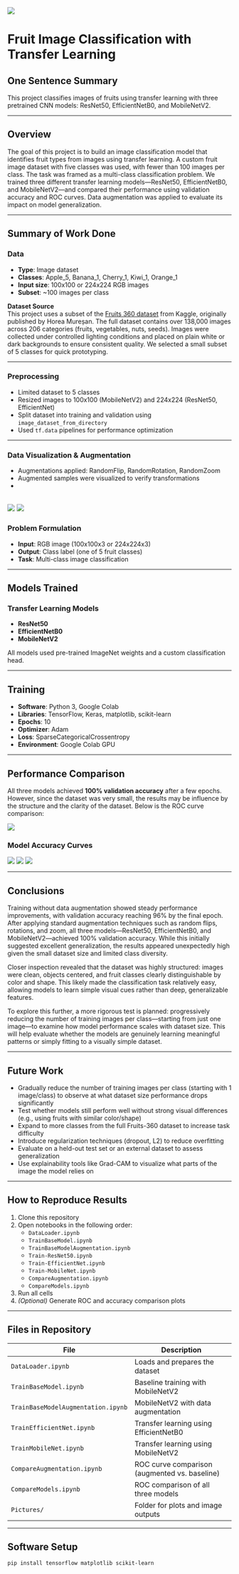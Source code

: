 ![](Pictures/UTA-DataScience-Logo.png)

# Fruit Image Classification with Transfer Learning

## One Sentence Summary
This project classifies images of fruits using transfer learning with three pretrained CNN models: ResNet50, EfficientNetB0, and MobileNetV2.

---

## Overview
The goal of this project is to build an image classification model that identifies fruit types from images using transfer learning. A custom fruit image dataset with five classes was used, with fewer than 100 images per class. The task was framed as a multi-class classification problem. We trained three different transfer learning models—ResNet50, EfficientNetB0, and MobileNetV2—and compared their performance using validation accuracy and ROC curves. Data augmentation was applied to evaluate its impact on model generalization.

---

## Summary of Work Done

### Data

- **Type**: Image dataset
- **Classes**: Apple_5, Banana_1, Cherry_1, Kiwi_1, Orange_1
- **Input size**: 100x100 or 224x224 RGB images
- **Subset**: ~100 images per class

**Dataset Source**  
This project uses a subset of the [Fruits 360 dataset](https://www.kaggle.com/datasets/moltean/fruits) from Kaggle, originally published by Horea Mureșan. The full dataset contains over 138,000 images across 206 categories (fruits, vegetables, nuts, seeds). Images were collected under controlled lighting conditions and placed on plain white or dark backgrounds to ensure consistent quality. We selected a small subset of 5 classes for quick prototyping.

---

### Preprocessing

- Limited dataset to 5 classes
- Resized images to 100x100 (MobileNetV2) and 224x224 (ResNet50, EfficientNet)
- Split dataset into training and validation using `image_dataset_from_directory`
- Used `tf.data` pipelines for performance optimization

---

### Data Visualization & Augmentation

- Augmentations applied: RandomFlip, RandomRotation, RandomZoom
- Augmented samples were visualized to verify transformations
- 
![](Pictures/fruits1.png)
![](Pictures/fruits2.png)
---

### Problem Formulation

- **Input**: RGB image (100x100x3 or 224x224x3)
- **Output**: Class label (one of 5 fruit classes)
- **Task**: Multi-class image classification

---

## Models Trained

### Transfer Learning Models

- **ResNet50**
- **EfficientNetB0**
- **MobileNetV2**

All models used pre-trained ImageNet weights and a custom classification head.

---

## Training

- **Software**: Python 3, Google Colab
- **Libraries**: TensorFlow, Keras, matplotlib, scikit-learn
- **Epochs**: 10
- **Optimizer**: Adam
- **Loss**: SparseCategoricalCrossentropy
- **Environment**: Google Colab GPU

---

## Performance Comparison

All three models achieved **100% validation accuracy** after a few epochs. However, since the dataset was very small, the results may be influence by the structure and the clarity of the dataset. Below is the ROC curve comparison:

![](Pictures/ROCCurvesFinal.png)
### Model Accuracy Curves
![](Pictures/mobile.png)
![](Pictures/efficient.png)
![](Pictures/nest50.png)

---

## Conclusions

Training without data augmentation showed steady performance improvements, with validation accuracy reaching 96% by the final epoch. After applying standard augmentation techniques such as random flips, rotations, and zoom, all three models—ResNet50, EfficientNetB0, and MobileNetV2—achieved 100% validation accuracy. While this initially suggested excellent generalization, the results appeared unexpectedly high given the small dataset size and limited class diversity.

Closer inspection revealed that the dataset was highly structured: images were clean, objects centered, and fruit classes clearly distinguishable by color and shape. This likely made the classification task relatively easy, allowing models to learn simple visual cues rather than deep, generalizable features.

To explore this further, a more rigorous test is planned: progressively reducing the number of training images per class—starting from just one image—to examine how model performance scales with dataset size. This will help evaluate whether the models are genuinely learning meaningful patterns or simply fitting to a visually simple dataset.

---

## Future Work

- Gradually reduce the number of training images per class (starting with 1 image/class) to observe at what dataset size performance drops significantly  
- Test whether models still perform well without strong visual differences (e.g., using fruits with similar color/shape)  
- Expand to more classes from the full Fruits-360 dataset to increase task difficulty  
- Introduce regularization techniques (dropout, L2) to reduce overfitting  
- Evaluate on a held-out test set or an external dataset to assess generalization  
- Use explainability tools like Grad-CAM to visualize what parts of the image the model relies on

---

## How to Reproduce Results

1. Clone this repository  
2. Open notebooks in the following order:
    - `DataLoader.ipynb`
    - `TrainBaseModel.ipynb`
    - `TrainBaseModelAugmentation.ipynb`
    - `Train-ResNet50.ipynb`
    - `Train-EfficientNet.ipynb`
    - `Train-MobileNet.ipynb`
    - `CompareAugmentation.ipynb`
    - `CompareModels.ipynb`
3. Run all cells
4. *(Optional)* Generate ROC and accuracy comparison plots

---

## Files in Repository

| File                          | Description                                |
|-------------------------------|--------------------------------------------|
| `DataLoader.ipynb`            | Loads and prepares the dataset             |
| `TrainBaseModel.ipynb`        | Baseline training with MobileNetV2         |
| `TrainBaseModelAugmentation.ipynb` | MobileNetV2 with data augmentation   |
| `TrainEfficientNet.ipynb`    | Transfer learning using EfficientNetB0     |
| `TrainMobileNet.ipynb`       | Transfer learning using MobileNetV2        |
| `CompareAugmentation.ipynb`   | ROC curve comparison (augmented vs. baseline) |
| `CompareModels.ipynb`         | ROC comparison of all three models         |
| `Pictures/`                   | Folder for plots and image outputs         |

---

## Software Setup

```bash
pip install tensorflow matplotlib scikit-learn
